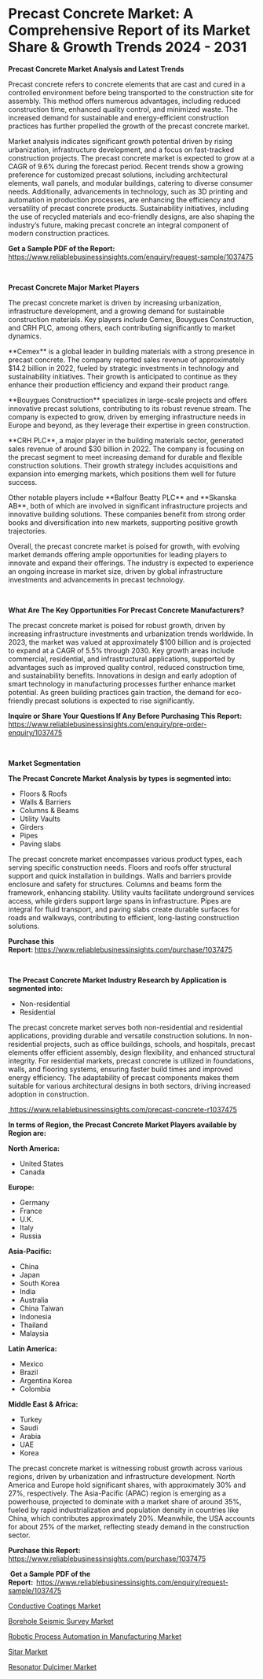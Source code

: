 <p><h1>Precast Concrete Market: A Comprehensive Report of its Market Share & Growth Trends 2024 - 2031</h1></p><p><strong>Precast Concrete Market Analysis and Latest Trends</strong></p>
<p><p>Precast concrete refers to concrete elements that are cast and cured in a controlled environment before being transported to the construction site for assembly. This method offers numerous advantages, including reduced construction time, enhanced quality control, and minimized waste. The increased demand for sustainable and energy-efficient construction practices has further propelled the growth of the precast concrete market.</p><p>Market analysis indicates significant growth potential driven by rising urbanization, infrastructure development, and a focus on fast-tracked construction projects. The precast concrete market is expected to grow at a CAGR of 9.6% during the forecast period. Recent trends show a growing preference for customized precast solutions, including architectural elements, wall panels, and modular buildings, catering to diverse consumer needs. Additionally, advancements in technology, such as 3D printing and automation in production processes, are enhancing the efficiency and versatility of precast concrete products. Sustainability initiatives, including the use of recycled materials and eco-friendly designs, are also shaping the industry’s future, making precast concrete an integral component of modern construction practices.</p></p>
<p><strong>Get a Sample PDF of the Report:&nbsp;</strong> <a href="https://www.reliablebusinessinsights.com/enquiry/request-sample/1037475?utm_campaign=904&utm_medium=2&utm_source=Github&utm_content=ia&utm_term=13112024&utm_id=precast-concrete">https://www.reliablebusinessinsights.com/enquiry/request-sample/1037475</a></p>
<p>&nbsp;</p>
<p><strong>Precast Concrete Major Market Players</strong></p>
<p><p>The precast concrete market is driven by increasing urbanization, infrastructure development, and a growing demand for sustainable construction materials. Key players include Cemex, Bouygues Construction, and CRH PLC, among others, each contributing significantly to market dynamics.</p><p>**Cemex** is a global leader in building materials with a strong presence in precast concrete. The company reported sales revenue of approximately $14.2 billion in 2022, fueled by strategic investments in technology and sustainability initiatives. Their growth is anticipated to continue as they enhance their production efficiency and expand their product range.</p><p>**Bouygues Construction** specializes in large-scale projects and offers innovative precast solutions, contributing to its robust revenue stream. The company is expected to grow, driven by emerging infrastructure needs in Europe and beyond, as they leverage their expertise in green construction.</p><p>**CRH PLC**, a major player in the building materials sector, generated sales revenue of around $30 billion in 2022. The company is focusing on the precast segment to meet increasing demand for durable and flexible construction solutions. Their growth strategy includes acquisitions and expansion into emerging markets, which positions them well for future success.</p><p>Other notable players include **Balfour Beatty PLC** and **Skanska AB**, both of which are involved in significant infrastructure projects and innovative building solutions. These companies benefit from strong order books and diversification into new markets, supporting positive growth trajectories.</p><p>Overall, the precast concrete market is poised for growth, with evolving market demands offering ample opportunities for leading players to innovate and expand their offerings. The industry is expected to experience an ongoing increase in market size, driven by global infrastructure investments and advancements in precast technology.</p></p>
<p>&nbsp;</p>
<p><strong>What Are The Key Opportunities For Precast Concrete Manufacturers?</strong></p>
<p><p>The precast concrete market is poised for robust growth, driven by increasing infrastructure investments and urbanization trends worldwide. In 2023, the market was valued at approximately $100 billion and is projected to expand at a CAGR of 5.5% through 2030. Key growth areas include commercial, residential, and infrastructural applications, supported by advantages such as improved quality control, reduced construction time, and sustainability benefits. Innovations in design and early adoption of smart technology in manufacturing processes further enhance market potential. As green building practices gain traction, the demand for eco-friendly precast solutions is expected to rise significantly.</p></p>
<p><strong>Inquire or Share Your Questions If Any Before Purchasing This Report:</strong> <a href="https://www.reliablebusinessinsights.com/enquiry/pre-order-enquiry/1037475?utm_campaign=904&utm_medium=2&utm_source=Github&utm_content=ia&utm_term=13112024&utm_id=precast-concrete">https://www.reliablebusinessinsights.com/enquiry/pre-order-enquiry/1037475</a></p>
<p>&nbsp;</p>
<p><strong>Market Segmentation</strong></p>
<p><strong>The Precast Concrete Market Analysis by types is segmented into:</strong></p>
<p><ul><li>Floors & Roofs</li><li>Walls & Barriers</li><li>Columns & Beams</li><li>Utility Vaults</li><li>Girders</li><li>Pipes</li><li>Paving slabs</li></ul></p>
<p><p>The precast concrete market encompasses various product types, each serving specific construction needs. Floors and roofs offer structural support and quick installation in buildings. Walls and barriers provide enclosure and safety for structures. Columns and beams form the framework, enhancing stability. Utility vaults facilitate underground services access, while girders support large spans in infrastructure. Pipes are integral for fluid transport, and paving slabs create durable surfaces for roads and walkways, contributing to efficient, long-lasting construction solutions.</p></p>
<p><strong>Purchase this Report:&nbsp;</strong><a href="https://www.reliablebusinessinsights.com/purchase/1037475?utm_campaign=904&utm_medium=2&utm_source=Github&utm_content=ia&utm_term=13112024&utm_id=precast-concrete">https://www.reliablebusinessinsights.com/purchase/1037475</a></p>
<p>&nbsp;</p>
<p><strong>The Precast Concrete Market Industry Research by Application is segmented into:</strong></p>
<p><ul><li>Non-residential</li><li>Residential</li></ul></p>
<p><p>The precast concrete market serves both non-residential and residential applications, providing durable and versatile construction solutions. In non-residential projects, such as office buildings, schools, and hospitals, precast elements offer efficient assembly, design flexibility, and enhanced structural integrity. For residential markets, precast concrete is utilized in foundations, walls, and flooring systems, ensuring faster build times and improved energy efficiency. The adaptability of precast components makes them suitable for various architectural designs in both sectors, driving increased adoption in construction.</p></p>
<p><a href="https://www.reliablebusinessinsights.com/precast-concrete-r1037475?utm_campaign=904&utm_medium=2&utm_source=Github&utm_content=ia&utm_term=13112024&utm_id=precast-concrete">&nbsp;https://www.reliablebusinessinsights.com/precast-concrete-r1037475</a></p>
<p><strong>In terms of Region, the Precast Concrete Market Players available by Region are:</strong></p>
<p>
    <p> <strong> North America: </strong>
        <ul>
            <li>United States</li>
            <li>Canada</li>
        </ul>
        </p> 
    <p> <strong> Europe: </strong>
        <ul>
            <li>Germany</li>
            <li>France</li>
            <li>U.K.</li>
            <li>Italy</li>
            <li>Russia</li>
        </ul>
        </p> 
    <p> <strong> Asia-Pacific: </strong>
        <ul>
            <li>China</li>
            <li>Japan</li>
            <li>South Korea</li>
            <li>India</li>
            <li>Australia</li>
            <li>China Taiwan</li>
            <li>Indonesia</li>
            <li>Thailand</li>
            <li>Malaysia</li>
        </ul>
        </p> 
    <p> <strong> Latin America: </strong>
        <ul>
            <li>Mexico</li>
            <li>Brazil</li>
            <li>Argentina Korea</li>
            <li>Colombia</li>
        </ul>
        </p> 
    <p> <strong> Middle East & Africa: </strong>
        <ul>
            <li>Turkey</li>
            <li>Saudi</li>
            <li>Arabia</li>
            <li>UAE</li>
            <li>Korea</li>
        </ul>
    </p>
    </p>
<p><p>The precast concrete market is witnessing robust growth across various regions, driven by urbanization and infrastructure development. North America and Europe hold significant shares, with approximately 30% and 27%, respectively. The Asia-Pacific (APAC) region is emerging as a powerhouse, projected to dominate with a market share of around 35%, fueled by rapid industrialization and population density in countries like China, which contributes approximately 20%. Meanwhile, the USA accounts for about 25% of the market, reflecting steady demand in the construction sector.</p></p>
<p><strong>Purchase this Report: </strong><a href="https://www.reliablebusinessinsights.com/purchase/1037475?utm_campaign=904&utm_medium=2&utm_source=Github&utm_content=ia&utm_term=13112024&utm_id=precast-concrete">https://www.reliablebusinessinsights.com/purchase/1037475</a></p>
<p>&nbsp;<strong>Get a Sample PDF of the Report:&nbsp;&nbsp;</strong><a href="https://www.reliablebusinessinsights.com/enquiry/request-sample/1037475?utm_campaign=904&utm_medium=2&utm_source=Github&utm_content=ia&utm_term=13112024&utm_id=precast-concrete">https://www.reliablebusinessinsights.com/enquiry/request-sample/1037475</a></p>
<p><strong></strong></p>
<p><p><a href="https://www.linkedin.com/pulse/strategic-roadmap-global-conductive-coatings-market-insights-yrfsf?utm_campaign=904&utm_medium=2&utm_source=Github&utm_content=ia&utm_term=13112024&utm_id=precast-concrete">Conductive Coatings Market</a></p><p><a href="https://issuu.com/reportprime-2/docs/borehole-seismic-survey-market-size_f3085f80a1d52c?utm_campaign=904&utm_medium=2&utm_source=Github&utm_content=ia&utm_term=13112024&utm_id=precast-concrete">Borehole Seismic Survey Market</a></p><p><a href="https://issuu.com/reportprime-2/docs/robotic-process-automation-in-manuf_98a6f8c1db4017?utm_campaign=904&utm_medium=2&utm_source=Github&utm_content=ia&utm_term=13112024&utm_id=precast-concrete">Robotic Process Automation in Manufacturing Market</a></p><p><a href="https://www.linkedin.com/pulse/sitar-market-growth-segmentation-regional-analysis-global-8tf5c?utm_campaign=904&utm_medium=2&utm_source=Github&utm_content=ia&utm_term=13112024&utm_id=precast-concrete">Sitar Market</a></p><p><a href="https://www.linkedin.com/pulse/global-resonator-dulcimer-95-cagr-forecast-2024-2031-adventitia-vms7c?utm_campaign=904&utm_medium=2&utm_source=Github&utm_content=ia&utm_term=13112024&utm_id=precast-concrete">Resonator Dulcimer Market</a></p></p>